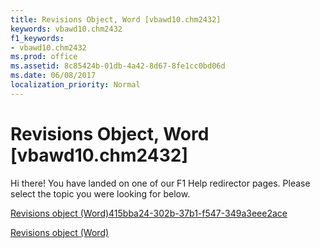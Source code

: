 ```yaml
---
title: Revisions Object, Word [vbawd10.chm2432]
keywords: vbawd10.chm2432
f1_keywords:
- vbawd10.chm2432
ms.prod: office
ms.assetid: 8c85424b-01db-4a42-8d67-8fe1cc0bd06d
ms.date: 06/08/2017
localization_priority: Normal
---
```



# Revisions Object, Word [vbawd10.chm2432]

Hi there! You have landed on one of our F1 Help redirector pages. Please select the topic you were looking for below.

[Revisions object (Word)415bba24-302b-37b1-f547-349a3eee2ace](http://msdn.microsoft.com/library/415bba24-302b-37b1-f547-349a3eee2ace%28Office.15%29.aspx)

[Revisions object (Word)](http://msdn.microsoft.com/library/7f267a64-885a-cb4c-008a-e8545cea94d2%28Office.15%29.aspx)


